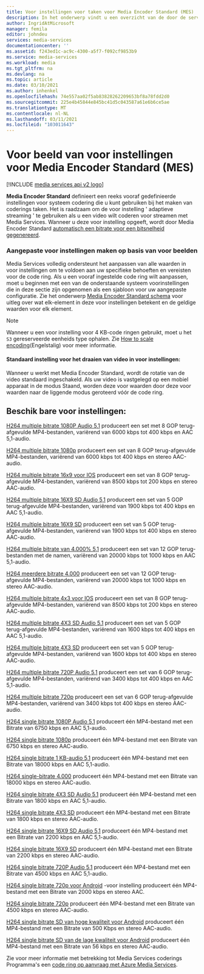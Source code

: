 ```yaml
---
title: Voor instellingen voor taken voor Media Encoder Standard (MES) | Microsoft Docs
description: In het onderwerp vindt u een overzicht van de door de service gedefinieerde voor instellingen voor Media Encoder Standard (MES).
author: IngridAtMicrosoft
manager: femila
editor: johndeu
services: media-services
documentationcenter: ''
ms.assetid: f243ed1c-ac9c-4300-a5f7-f092cf9853b9
ms.service: media-services
ms.workload: media
ms.tgt_pltfrm: na
ms.devlang: na
ms.topic: article
ms.date: 03/10/2021
ms.author: inhenkel
ms.openlocfilehash: 74e557aa02f5ab83828262209653bf8a78fdd2d0
ms.sourcegitcommit: 225e4b45844e845bc41d5c043587a61e6b6ce5ae
ms.translationtype: MT
ms.contentlocale: nl-NL
ms.lasthandoff: 03/11/2021
ms.locfileid: "103011643"
---
```

# <a name="sample-presets-for-media-encoder-standard-mes"></a>Voor beeld van voor instellingen voor Media Encoder Standard (MES)

[!INCLUDE [media services api v2 logo](./includes/v2-hr.md)]

**Media Encoder Standard** definieert een reeks vooraf gedefinieerde instellingen voor systeem codering die u kunt gebruiken bij het maken van coderings taken. Het is raadzaam om de voor instelling ' adaptieve streaming ' te gebruiken als u een video wilt coderen voor streamen met Media Services. Wanneer u deze voor instelling opgeeft, wordt door Media Encoder Standard [automatisch een bitrate voor een bitsnelheid gegenereerd](media-services-autogen-bitrate-ladder-with-mes.md). 

### <a name="creating-custom-presets-from-samples"></a>Aangepaste voor instellingen maken op basis van voor beelden
Media Services volledig ondersteunt het aanpassen van alle waarden in voor instellingen om te voldoen aan uw specifieke behoeften en vereisten voor de code ring. Als u een vooraf ingestelde code ring wilt aanpassen, moet u beginnen met een van de onderstaande systeem voorinstellingen die in deze sectie zijn opgenomen als een sjabloon voor uw aangepaste configuratie. Zie het onderwerp [Media Encoder Standard schema](media-services-mes-schema.md) voor uitleg over wat elk-element in deze voor instellingen betekent en de geldige waarden voor elk element.  
  
> [!NOTE]
>  Wanneer u een voor instelling voor 4 KB-code ringen gebruikt, moet u het `S3` gereserveerde eenheids type ophalen. Zie [How to scale encoding](./media-services-scale-media-processing-overview.md)(Engelstalig) voor meer informatie.  

#### <a name="video-rotation-default-setting-in-presets"></a>Standaard instelling voor het draaien van video in voor instellingen:
Wanneer u werkt met Media Encoder Standard, wordt de rotatie van de video standaard ingeschakeld. Als uw video is vastgelegd op een mobiel apparaat in de modus Staand, worden deze voor waarden door deze voor waarden naar de liggende modus geroteerd vóór de code ring.
 
## <a name="available-presets"></a>Beschik bare voor instellingen: 

 [H264 multiple bitrate 1080P Audio 5,1](media-services-mes-preset-H264-Multiple-Bitrate-1080p-Audio-5.1.md) produceert een set met 8 GOP terug-afgevulde MP4-bestanden, variërend van 6000 kbps tot 400 kbps en AAC 5,1-audio.  
  
 [H264 multiple bitrate 1080p](media-services-mes-preset-H264-Multiple-Bitrate-1080p.md) produceert een set van 8 GOP terug-afgevulde MP4-bestanden, variërend van 6000 kbps tot 400 kbps en stereo AAC-audio.  
  
 [H264 multiple bitrate 16x9 voor IOS](media-services-mes-preset-H264-Multiple-Bitrate-16x9-for-iOS.md) produceert een set van 8 GOP terug-afgevulde MP4-bestanden, variërend van 8500 kbps tot 200 kbps en stereo AAC-audio.  
  
 [H264 multiple bitrate 16X9 SD Audio 5,1](media-services-mes-preset-H264-Multiple-Bitrate-16x9-SD-Audio-5.1.md) produceert een set van 5 GOP terug-afgevulde MP4-bestanden, variërend van 1900 kbps tot 400 kbps en AAC 5,1-audio.  
  
 [H264 multiple bitrate 16X9 SD](media-services-mes-preset-H264-Multiple-Bitrate-16x9-SD.md) produceert een set van 5 GOP terug-afgevulde MP4-bestanden, variërend van 1900 kbps tot 400 kbps en stereo AAC-audio.  
  
 [H264 multiple bitrate van 4.000% 5,1](media-services-mes-preset-H264-Multiple-Bitrate-4K-Audio-5.1.md) produceert een set van 12 GOP terug-bestanden met de namen, variërend van 20000 kbps tot 1000 kbps en AAC 5,1-audio.  
  
 [H264 meerdere bitrate 4.000](media-services-mes-preset-H264-Multiple-Bitrate-4K.md) produceert een set van 12 GOP terug-afgevulde MP4-bestanden, variërend van 20000 kbps tot 1000 kbps en stereo AAC-audio.  
  
 [H264 multiple bitrate 4x3 voor IOS](media-services-mes-preset-H264-Multiple-Bitrate-4x3-for-iOS.md) produceert een set van 8 GOP terug-afgevulde MP4-bestanden, variërend van 8500 kbps tot 200 kbps en stereo AAC-audio.  
  
 [H264 multiple bitrate 4X3 SD Audio 5,1](media-services-mes-preset-H264-Multiple-Bitrate-4x3-SD-Audio-5.1.md) produceert een set van 5 GOP terug-afgevulde MP4-bestanden, variërend van 1600 kbps tot 400 kbps en AAC 5,1-audio.  
  
 [H264 multiple bitrate 4X3 SD](media-services-mes-preset-H264-Multiple-Bitrate-4x3-SD.md) produceert een set van 5 GOP terug-afgevulde MP4-bestanden, variërend van 1600 kbps tot 400 kbps en stereo AAC-audio.  
  
 [H264 multiple bitrate 720P Audio 5,1](media-services-mes-preset-H264-Multiple-Bitrate-720p-Audio-5.1.md) produceert een set van 6 GOP terug-afgevulde MP4-bestanden, variërend van 3400 kbps tot 400 kbps en AAC 5,1-audio.  
  
 [H264 multiple bitrate 720p](media-services-mes-preset-H264-Multiple-Bitrate-720p.md) produceert een set van 6 GOP terug-afgevulde MP4-bestanden, variërend van 3400 kbps tot 400 kbps en stereo AAC-audio.  
  
 [H264 single bitrate 1080P Audio 5,1](media-services-mes-preset-H264-Single-Bitrate-1080p-Audio-5.1.md) produceert één MP4-bestand met een Bitrate van 6750 kbps en AAC 5,1-audio.  
  
 [H264 single bitrate 1080p](media-services-mes-preset-H264-Single-Bitrate-1080p.md) produceert één MP4-bestand met een Bitrate van 6750 kbps en stereo AAC-audio.  
  
 [H264 single bitrate 1 KB-audio 5,1](media-services-mes-preset-H264-Single-Bitrate-4K-Audio-5.1.md) produceert één MP4-bestand met een Bitrate van 18000 kbps en AAC 5,1-audio.  
  
 [H264 single-bitrate 4.000](media-services-mes-preset-H264-Single-Bitrate-4K.md) produceert één MP4-bestand met een Bitrate van 18000 kbps en stereo AAC-audio.  
  
 [H264 single bitrate 4X3 SD Audio 5,1](media-services-mes-preset-H264-Single-Bitrate-4x3-SD-Audio-5.1.md) produceert één MP4-bestand met een Bitrate van 1800 kbps en AAC 5,1-audio.  
  
 [H264 single bitrate 4X3 SD](media-services-mes-preset-H264-Single-Bitrate-4x3-SD.md) produceert één MP4-bestand met een Bitrate van 1800 kbps en stereo AAC-audio.  
  
 [H264 single bitrate 16X9 SD Audio 5,1](media-services-mes-preset-H264-Single-Bitrate-16x9-SD-Audio-5.1.md) produceert één MP4-bestand met een Bitrate van 2200 kbps en AAC 5,1-audio.  
  
 [H264 single bitrate 16X9 SD](media-services-mes-preset-H264-Single-Bitrate-16x9-SD.md) produceert één MP4-bestand met een Bitrate van 2200 kbps en stereo AAC-audio.  
  
 [H264 single bitrate 720P Audio 5,1](media-services-mes-preset-H264-Single-Bitrate-720p-Audio-5.1.md) produceert één MP4-bestand met een Bitrate van 4500 kbps en AAC 5,1-audio.  
  
 [H264 single bitrate 720p voor Android](media-services-mes-preset-H264-Single-Bitrate-720p-for-Android.md) -voor instelling produceert één MP4-bestand met een Bitrate van 2000 kbps en stereo AAC.  
  
 [H264 single bitrate 720p](media-services-mes-preset-H264-Single-Bitrate-720p.md) produceert één MP4-bestand met een Bitrate van 4500 kbps en stereo AAC-audio.  
  
 [H264 single bitrate SD van hoge kwaliteit voor Android](media-services-mes-preset-H264-Single-Bitrate-High-Quality-SD-for-Android.md) produceert één MP4-bestand met een Bitrate van 500 Kbps en stereo AAC-audio.  
  
 [H264 single bitrate SD van de lage kwaliteit voor Android](media-services-mes-preset-H264-Single-Bitrate-Low-Quality-SD-for-Android.md) produceert één MP4-bestand met een Bitrate van 56 kbps en stereo AAC-audio.  
  
 Zie voor meer informatie met betrekking tot Media Services coderings Programma's een [code ring op aanvraag met Azure Media Services](./media-services-encode-asset.md).
